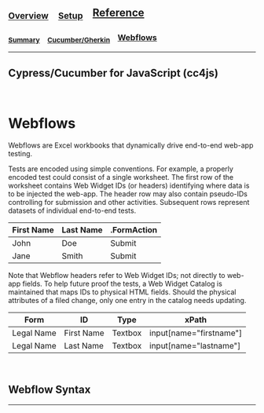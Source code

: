

## <sub>[Overview](README.md)</sub> &nbsp;&nbsp; <sub>[Setup](README_Setup.md)</sub> &nbsp;&nbsp; [Reference](README_Reference.md)

### <sub>[Summary](README_Reference.md)</sub> &nbsp;&nbsp; <sub>[Cucumber/Gherkin](README_Reference_Cucumber.md)</sub> &nbsp;&nbsp; [Webflows](README_Reference_Webflows.md)

---

## Cypress/Cucumber for JavaScript (cc4js)

<br/>

# Webflows

Webflows are Excel workbooks that dynamically drive end-to-end web-app testing.  

Tests are encoded using simple conventions.  For example, a properly encoded test could consist of a single worksheet.
The first row of the worksheet contains Web Widget IDs (or headers) identifying where data is to be injected the web-app.
The header row may also contain pseudo-IDs controlling for submission and other activities.
Subsequent rows represent datasets of individual end-to-end tests.

| First Name | Last Name | .FormAction | 
| --- | --- | --- |
| John | Doe | Submit | 
| Jane | Smith | Submit | 

Note that Webflow headers refer to Web Widget IDs; not directly to web-app fields.
To help future proof the tests, a Web Widget Catalog is maintained that maps IDs to physical HTML fields.
Should the physical attributes of a filed change, only one entry in the catalog needs updating.

| Form | ID | Type | xPath |
| --- | --- | --- | ---|
| Legal Name | First Name | Textbox | input[name="firstname"] | 
| Legal Name | Last Name | Textbox | input[name="lastname"] | 

<br/>

## Webflow Syntax

---


